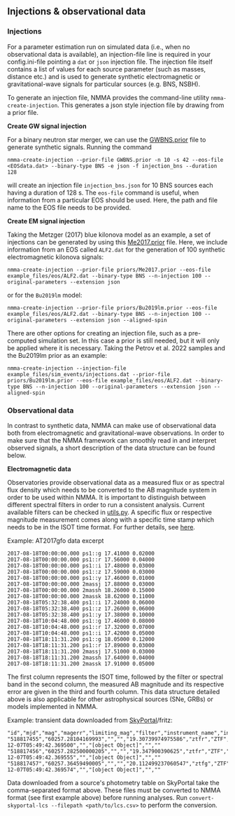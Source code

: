 ## Injections & observational data


### Injections

For a parameter estimation run on simulated data (i.e., when no observational data is available), an injection-file line is required in your config.ini-file
pointing a `dat` or `json` injection file. The injection file itself contains a list of values for each source parameter (such as masses, distance etc.) and
is used to generate synthetic electromagnetic or gravitational-wave signals for particular sources (e.g. BNS, NSBH).

To generate an injection file, NMMA provides the command-line utility `nmma-create-injection`. This generates a json style injection file by drawing from a prior file.


**Create GW signal injection**

For a binary neutron star merger, we can use the [GWBNS.prior](https://github.com/nuclear-multimessenger-astronomy/nmma/blob/main/priors/GWBNS.prior) file to generate
synthetic signals. Running the command

    nmma-create-injection --prior-file GWBNS.prior -n 10 -s 42 --eos-file <EOSdata.dat> --binary-type BNS -e json -f injection_bns --duration 128

will create an injection file `injection_bns.json` for 10 BNS sources each having a duration of 128 s. The `eos-file` command is useful, when information from a
particular EOS should be used. Here, the path and file name to the EOS file needs to be provided.

**Create EM signal injection**

Taking the Metzger (2017) blue kilonova model as an example, a set of injections can be generated by using this [Me2017.prior](https://github.com/nuclear-multimessenger-astronomy/nmma/blob/main/priors/Me2017.prior) file.
Here, we include information from an EOS called `ALF2.dat` for the generation of 100 synthetic electromagnetic kilonova signals:

    nmma-create-injection --prior-file priors/Me2017.prior --eos-file example_files/eos/ALF2.dat --binary-type BNS --n-injection 100 --original-parameters --extension json

or for the `Bu2019lm` model:

    nmma-create-injection --prior-file priors/Bu2019lm.prior --eos-file example_files/eos/ALF2.dat --binary-type BNS --n-injection 100 --original-parameters --extension json --aligned-spin

There are other options for creating an injection file, such as a pre-computed simulation set. In this case a prior is still needed, but it will only be applied
where it is necessary. Taking the Petrov et al. 2022 samples and the Bu2019lm prior as an example:

    nmma-create-injection --injection-file example_files/sim_events/injections.dat --prior-file priors/Bu2019lm.prior --eos-file example_files/eos/ALF2.dat --binary-type BNS --n-injection 100 --original-parameters --extension json --aligned-spin

### Observational data

In contrast to synthetic data, NMMA can make use of observational data both from electromagnetic and gravitational-wave observations. In order to make sure that
the NMMA framework can smoothly read in and interpret observed signals, a short description of the data structure can be found below.

**Electromagnetic data**

Observatories provide observational data as a measured flux or as spectral flux density which needs to be converted to the AB magnitude system in order to be
used within NMMA. It is important to distinguish between different spectral filters in order to run a consistent analysis. Current available filters can be
checked in [utils.py](https://github.com/nuclear-multimessenger-astronomy/nmma/blob/baf85f600a6e7369608c7bd6e76b9f1f4ec3d1cd/nmma/em/utils.py#L48).
A specific flux or respective magnitude measurement comes along with a specific time stamp which needs to be in the ISOT time format.
For further details, see [here](https://docs.astropy.org/en/stable/api/astropy.time.TimeISOT.html).

Example: AT2017gfo data excerpt

    2017-08-18T00:00:00.000 ps1::g 17.41000 0.02000
    2017-08-18T00:00:00.000 ps1::r 17.56000 0.04000
    2017-08-18T00:00:00.000 ps1::i 17.48000 0.03000
    2017-08-18T00:00:00.000 ps1::z 17.59000 0.03000
    2017-08-18T00:00:00.000 ps1::y 17.46000 0.01000
    2017-08-18T00:00:00.000 2massj 17.88000 0.03000
    2017-08-18T00:00:00.000 2massh 18.26000 0.15000
    2017-08-18T00:00:00.000 2massk 18.62000 0.11000
    2017-08-18T05:32:38.400 ps1::i 17.24000 0.06000
    2017-08-18T05:32:38.400 ps1::z 17.26000 0.06000
    2017-08-18T05:32:38.400 ps1::y 17.38000 0.10000
    2017-08-18T10:04:48.000 ps1::g 17.46000 0.08000
    2017-08-18T10:04:48.000 ps1::r 17.32000 0.07000
    2017-08-18T10:04:48.000 ps1::i 17.42000 0.05000
    2017-08-18T18:11:31.200 ps1::g 18.05000 0.12000
    2017-08-18T18:11:31.200 ps1::r 17.89000 0.03000
    2017-08-18T18:11:31.200 2massj 17.51000 0.03000
    2017-08-18T18:11:31.200 2massh 17.64000 0.04000
    2017-08-18T18:11:31.200 2massk 17.91000 0.05000

The first column represents the ISOT time, followed by the filter or spectral band in the second column, the measured AB magnitude and its respective error are given in the third and fourth column. This data structure detailed above is also applicable for other astrophysical sources (SNe, GRBs) or models implemented in NMMA.

Example: transient data downloaded from [SkyPortal](https://github.com/skyportal/skyportal)/fritz:

    "id","mjd","mag","magerr","limiting_mag","filter","instrument_name","instrument_id","snr","magsys","origin","altdata","ra","dec","ra_unc","dec_unc","created_at","annotations","owner","Edit","Delete"
    "518817455","60257.28104169993","","","19.30739974975586","ztfr","ZTF","1","","ab","None","","","","","","2023-12-07T05:49:42.369500","","[object Object]","",""
    "518817456","60257.282500000205","","","19.347900390625","ztfr","ZTF","1","","ab","None","","","","","","2023-12-07T05:49:42.369555","","[object Object]","",""
    "518817457","60257.36459490005","","","20.112499237060547","ztfg","ZTF","1","","ab","None","","","","","","2023-12-07T05:49:42.369574","","[object Object]","",""

Data downloaded from a source's photometry table on SkyPortal take the comma-separated format above. These files must be converted to NMMA format (see first example above) before running analyses. Run `convert-skyportal-lcs --filepath <path/to/lcs.csv>` to perform the conversion.
